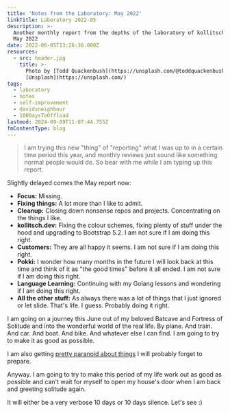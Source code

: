 ```yaml
---
title: 'Notes from the Laboratory: May 2022'
linkTitle: Laboratory 2022-05
description: >-
  Another monthly report from the depths of the laboratory of kollitsch.den -
  May 2022
date: 2022-06-05T13:26:36.000Z
resources:
  - src: header.jpg
    title: >-
      Photo by [Todd Quackenbush](https://unsplash.com/@toddquackenbush) via
      [Unsplash](https://unsplash.com/)
tags:
  - laboratory
  - notes
  - self-improvement
  - davidsneighbour
  - 100DaysToOffload
lastmod: 2024-09-09T11:07:44.755Z
fmContentType: blog
---
```


> I am trying this new "thing" of "reporting" what I was up to in a certain time period this year, and monthly reviews just sound like something normal people would do. So bear with me while I am typing up this report.

Slightly delayed comes the May report now:

- **Focus:** Missing.
- **Fixing things:** A lot more than I like to admit.
- **Cleanup:** Closing down nonsense repos and projects. Concentrating on the things I like.
- **kollitsch.dev:** Fixing the colour schemes, fixing plenty of stuff under the hood and upgrading to Bootstrap 5.2. I am not sure if I am doing this right.
- **Customers:** They are all happy it seems. I am not sure if I am doing this right.
- **Pokki:** I wonder how many months in the future I will look back at this time and think of it as "the good times" before it all ended. I am not sure if I am doing this right.
- **Language Learning:** Continuing with my Golang lessons and wondering if I am doing this right.
- **All the other stuff:** As always there was a lot of things that I just ignored or let slide. That's life. I guess. Probably doing it right.

I am going on a journey this June out of my beloved Batcave and Fortress of Solitude and into the wonderful world of the real life. By plane. And train. And car. And boat. And bike. And whatever else I can find. I am going to try to make it as good as possible.

I am also getting [pretty paranoid about things](https://twitter.com/davidsneighbour/status/1532735975914237954) I will probably forget to prepare.

Anyway. I am going to try to make this period of my life work out as good as possible and can't wait for myself to open my house's door when I am back and greeting solitude again.

It will either be a very verbose 10 days or 10 days silence. Let's see :)
